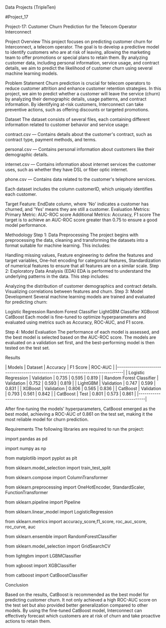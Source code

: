 Data Projects (TripleTen)
 
 #Project_17

Project-17: Customer Churn Prediction for the Telecom Operator Interconnect

Project Overview
This project focuses on predicting customer churn for Interconnect, a telecom operator. The goal is to develop a predictive model to identify customers who are at risk of leaving, allowing the marketing team to offer promotions or special plans to retain them. By analyzing customer data, including personal information, service usage, and contract details, we aim to predict the likelihood of customer churn using several machine learning models.

Problem Statement
Churn prediction is crucial for telecom operators to reduce customer attrition and enhance customer retention strategies. In this project, we aim to predict whether a customer will leave the service (churn) by analyzing their demographic details, usage patterns, and contract information. By identifying at-risk customers, Interconnect can take preventive actions, such as offering discounts or targeted promotions.

Dataset
The dataset consists of several files, each containing different information related to customer behavior and service usage:

contract.csv — Contains details about the customer's contract, such as contract type, payment methods, and terms.

personal.csv — Contains personal information about customers like their demographic details.

internet.csv — Contains information about internet services the customer uses, such as whether they have DSL or fiber optic internet.

phone.csv — Contains data related to the customer's telephone services.

Each dataset includes the column customerID, which uniquely identifies each customer.

Target Feature:
EndDate column, where 'No' indicates a customer has churned, and 'Yes' means they are still a customer.
Evaluation Metrics:
Primary Metric: AUC-ROC score
Additional Metrics: Accuracy, F1 score
The target is to achieve an AUC-ROC score greater than 0.75 to ensure a good model performance.

Methodology
Step 1: Data Preprocessing
The project begins with preprocessing the data, cleaning and transforming the datasets into a format suitable for machine learning. This includes:

Handling missing values,
Feature engineering to define the features and target variables,
One-hot encoding for categorical features,
Standardization of numerical features to ensure that all features are on a similar scale.
Step 2: Exploratory Data Analysis (EDA)
EDA is performed to understand the underlying patterns in the data. This step includes:

Analyzing the distribution of customer demographics and contract details.
Visualizing correlations between features and churn.
Step 3: Model Development
Several machine learning models are trained and evaluated for predicting churn:

Logistic Regression
Random Forest Classifier
LightGBM Classifier
XGBoost
CatBoost
Each model is fine-tuned to optimize hyperparameters and evaluated using metrics such as Accuracy, ROC-AUC, and F1 score.

Step 4: Model Evaluation
The performance of each model is assessed, and the best model is selected based on the AUC-ROC score. The models are evaluated on a validation set first, and the best-performing model is then tested on the test set.

Results

|         Models	        |    Dataset	   |    Accuracy  |	  F1 Score  | 	ROC-AUC  |
|---------------------------------------------------------------------------------|
|  Logistic Regression	   |   Validation	 |    0.735	    |    0.595	  |   0.819   |
| Random Forest Classifier |	 Validation	 |    0.752	    |    0.593    | 	0.819   |
|  LightGBM	               |   Validation  |	  0.747	    |    0.599	  |   0.831   |
|  XGBoost	               |   Validation	 |    0.806     |	   0.565	  |   0.836   |
|  CatBoost                | 	 Validation	 |    0.793	    |    0.561	  |   0.842  |
|  CatBoost	               |   Test	       |    0.801	    |    0.573	  |   0.861  |
|---------------------------------------------------------------------------------|

After fine-tuning the models' hyperparameters, CatBoost emerged as the best model, achieving a ROC-AUC of 0.861 on the test set, making it the most reliable model for churn prediction.

Requirements
The following libraries are required to run the project:

  import pandas as pd
  
  import numpy as np
  
  from matplotlib import pyplot as plt
  
  from sklearn.model_selection import train_test_split
  
  from sklearn.compose import ColumnTransformer
  
  from sklearn.preprocessing import OneHotEncoder, StandardScaler, FunctionTransformer
  
  from sklearn.pipeline import Pipeline
  
  from sklearn.linear_model import LogisticRegression
  
  from sklearn.metrics import accuracy_score,f1_score, roc_auc_score, roc_curve, auc
  
  from sklearn.ensemble import RandomForestClassifier
  
  from sklearn.model_selection import GridSearchCV
  
  from lightgbm import LGBMClassifier
  
  from xgboost import XGBClassifier 
  
  from catboost import CatBoostClassifier 


Conclusion

Based on the results, CatBoost is recommended as the best model for predicting customer churn. It not only achieved a high ROC-AUC score on the test set but also provided better generalization compared to other models. By using the fine-tuned CatBoost model, Interconnect can effectively forecast which customers are at risk of churn and take proactive actions to retain them.

